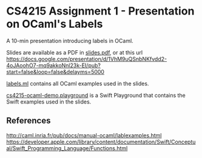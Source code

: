 # CS4215 Assignment 1 - Presentation on OCaml's Labels

A 10-min presentation introducing labels in OCaml.

Slides are available as a PDF in [slides.pdf](slides.pdf), or at this url 
https://docs.google.com/presentation/d/1VhM9uQSnbNKfvdd2-4oJAoohO7-mq9akkoNnl23k-EI/pub?start=false&loop=false&delayms=5000

[labels.ml](labels.ml) contains all OCaml examples used in the slides.

[cs4215-ocaml-demo.playground](cs4215-ocaml-demo.playground) is a Swift Playground that contains the Swift examples used in the slides.

## References
http://caml.inria.fr/pub/docs/manual-ocaml/lablexamples.html
https://developer.apple.com/library/content/documentation/Swift/Conceptual/Swift_Programming_Language/Functions.html
